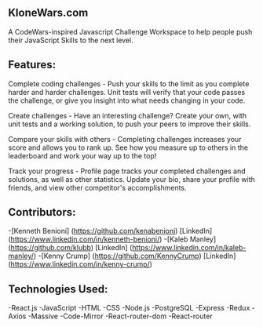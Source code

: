 ## KloneWars.com
A CodeWars-inspired Javascript Challenge Workspace to help people push their JavaScript Skills to the next level.  

## Features:

Complete coding challenges - Push your skills to the limit as you complete harder 
and harder challenges. Unit tests will verify that your code passes the challenge, 
or give you insight into what needs changing in your code. 

Create challenges - Have an interesting challenge? Create your own, with unit tests 
and a working solution, to push your peers to improve their skills. 

Compare your skills with others - Completing challenges increases your score and 
allows you to rank up. See how you measure up to others in the leaderboard and work 
your way up to the top!

Track your progress - Profile page tracks your completed challenges and solutions, 
as well as other statistics. Update your bio, share your profile with friends, 
and view other competitor's accomplishments.

## Contributors:
-[Kenneth Benioni] (https://github.com/kenabenioni) 
    [LinkedIn] (https://www.linkedin.com/in/kenneth-benioni/)
-[Kaleb Manley] (https://github.com/klubb)
    [LinkedIn] (https://www.linkedin.com/in/kaleb-manley/)
-[Kenny Crump] (https://github.com/KennyCrump)
    [LinkedIn] (https://www.linkedin.com/in/kenny-crump/)

## Technologies Used:
-React.js
-JavaScript
-HTML
-CSS
-Node.js
-PostgreSQL
-Express
-Redux
-Axios
-Massive
-Code-Mirror
-React-router-dom
-React-router

